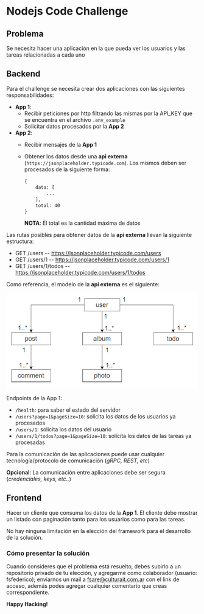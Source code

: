 # Nodejs Code Challenge

## Problema
Se necesita hacer una aplicación en la que pueda ver los usuarios y las tareas relacionadas a cada uno

## Backend
Para el challenge se necesita crear dos aplicaciones con las siguientes responsabilidades:
* **App 1**: 
    - Recibir peticiones por http filtrando las mismas por la API_KEY que se encuentra en el archivo `.env_example`
    - Solicitar datos procesados por la **App 2**
* **App 2**: 
    - Recibir mensajes de la **App 1**
    - Obtener los datos desde una **api externa** (`https://jsonplaceholder.typicode.com`). Los mismos deben ser procesados de la siguiente forma:
        ```
        {
            data: [
                ...
            ],
            total: 40
        }
        ```

        **NOTA**: El total es la cantidad máxima de datos

Las rutas posibles para obtener datos de la **api externa** llevan la siguiente estructura:
- GET        /users -- https://jsonplaceholder.typicode.com/users
- GET        /users/1 -- https://jsonplaceholder.typicode.com/users/1
- GET        /users/1/todos -- https://jsonplaceholder.typicode.com/users/1/todos  

Como referencia, el modelo de la **api externa** es el siguiente:

![plot](./modelo.png)

Endpoints de la App 1:
* `/health`: para saber el estado del servidor
* `/users?page=1&pageSize=10`: solicita los datos de los usuarios ya procesados 
* `/users/1`: solicita los datos del usuario 
* `/users/1/todos?page=1&pageSize=10`: solicita los datos de las tareas ya procesadas 

Para la comunicación de las aplicaciones puede usar cualquier tecnología/protocolo de comunicación (*gRPC, REST, etc*)

**Opcional**: La comunicación entre aplicaciones debe ser segura (*credenciales, keys, etc..*)

## Frontend

Hacer un cliente que consuma los datos de la **App 1**. El cliente debe mostrar un listado con paginación tanto para los usuarios como para las tareas. 

No hay ninguna limitación en la elección del framework para el desarrollo de la solución.

### Cómo presentar la solución
Cuando consideres que el problema está resuelto, debes subirlo a un repositorio privado de tu elección, y agregarme como colaborador (usuario: fsfederico); enviarnos un mail a fsare@culturait.com.ar con el link de acceso, además podes agregar cualquier comentario que creas correspondiente.

**Happy Hacking!**
